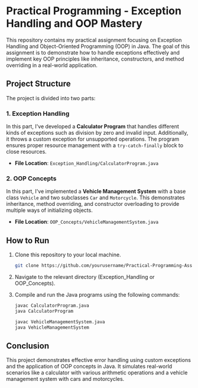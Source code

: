 
# Practical Programming - Exception Handling and OOP Mastery

This repository contains my practical assignment focusing on Exception Handling and Object-Oriented Programming (OOP) in Java. The goal of this assignment is to demonstrate how to handle exceptions effectively and implement key OOP principles like inheritance, constructors, and method overriding in a real-world application.

## Project Structure

The project is divided into two parts:

### 1. Exception Handling
In this part, I've developed a **Calculator Program** that handles different kinds of exceptions such as division by zero and invalid input. Additionally, it throws a custom exception for unsupported operations. The program ensures proper resource management with a `try-catch-finally` block to close resources.

- **File Location**: `Exception_Handling/CalculatorProgram.java`

### 2. OOP Concepts
In this part, I've implemented a **Vehicle Management System** with a base class `Vehicle` and two subclasses `Car` and `Motorcycle`. This demonstrates inheritance, method overriding, and constructor overloading to provide multiple ways of initializing objects.

- **File Location**: `OOP_Concepts/VehicleManagementSystem.java`

## How to Run

1. Clone this repository to your local machine.
   ```bash
   git clone https://github.com/yourusername/Practical-Programming-Assignment.git
   ```

2. Navigate to the relevant directory (Exception_Handling or OOP_Concepts).

3. Compile and run the Java programs using the following commands:
   ```bash
   javac CalculatorProgram.java
   java CalculatorProgram
   ```

   ```bash
   javac VehicleManagementSystem.java
   java VehicleManagementSystem
   ```

## Conclusion
This project demonstrates effective error handling using custom exceptions and the application of OOP concepts in Java. It simulates real-world scenarios like a calculator with various arithmetic operations and a vehicle management system with cars and motorcycles.
